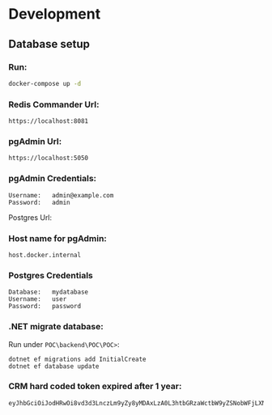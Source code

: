 # Development

## Database setup

### Run:
```sh
docker-compose up -d
```

### Redis Commander Url:
```
https://localhost:8081
```

### pgAdmin Url:

```
https://localhost:5050
```

### pgAdmin Credentials:

```
Username:   admin@example.com
Password:   admin
```

Postgres Url:

### Host name for pgAdmin:

```
host.docker.internal
```

### Postgres Credentials

```
Database:   mydatabase
Username:   user
Password:   password
```

### .NET migrate database:
Run under `POC\backend\POC\POC>`:
```
dotnet ef migrations add InitialCreate
dotnet ef database update
```

### CRM hard coded token expired after 1 year:
```
eyJhbGciOiJodHRwOi8vd3d3LnczLm9yZy8yMDAxLzA0L3htbGRzaWctbW9yZSNobWFjLXNoYTI1NiIsInR5cCI6IkpXVCJ9.eyJodHRwOi8vc2NoZW1hcy5taWNyb3NvZnQuY29tL3dzLzIwMDgvMDYvaWRlbnRpdHkvY2xhaW1zL3JvbGUiOiJDUk0iLCJDb21wYW55SWQiOiIxIiwiZXhwIjoxNzUxNDkwNjg1LCJpc3MiOiJodHRwczovL2xvY2FsaG9zdDo0NDM0NC8iLCJhdWQiOiJodHRwczovL2xvY2FsaG9zdDo0NDM0NC8ifQ.L9fKPfV8TuYQhEaNGzqlm5wwku6G8jMykccl1mPcpec
```
